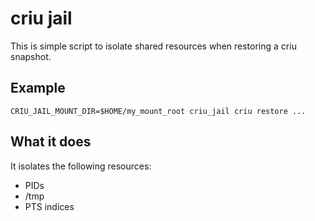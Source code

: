 # criu jail

This is simple script to isolate shared resources when restoring a criu snapshot.

## Example

```
CRIU_JAIL_MOUNT_DIR=$HOME/my_mount_root criu_jail criu restore ...
```

## What it does

It isolates the following resources:

* PIDs
* /tmp
* PTS indices

